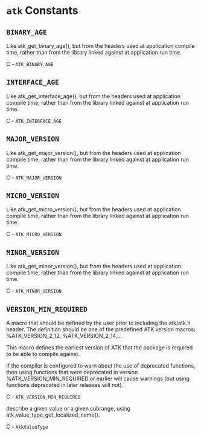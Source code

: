# `atk` Constants

## `BINARY_AGE`

Like atk_get_binary_age(), but from the headers used at
application compile time, rather than from the library linked
against at application run time.

C - `ATK_BINARY_AGE`

## `INTERFACE_AGE`

Like atk_get_interface_age(), but from the headers used at
application compile time, rather than from the library linked
against at application run time.

C - `ATK_INTERFACE_AGE`

## `MAJOR_VERSION`

Like atk_get_major_version(), but from the headers used at
application compile time, rather than from the library linked
against at application run time.

C - `ATK_MAJOR_VERSION`

## `MICRO_VERSION`

Like atk_get_micro_version(), but from the headers used at
application compile time, rather than from the library linked
against at application run time.

C - `ATK_MICRO_VERSION`

## `MINOR_VERSION`

Like atk_get_minor_version(), but from the headers used at
application compile time, rather than from the library linked
against at application run time.

C - `ATK_MINOR_VERSION`

## `VERSION_MIN_REQUIRED`

A macro that should be defined by the user prior to including
the atk/atk.h header.
The definition should be one of the predefined ATK version
macros: %ATK_VERSION_2_12, %ATK_VERSION_2_14,...

This macro defines the earliest version of ATK that the package is
required to be able to compile against.

If the compiler is configured to warn about the use of deprecated
functions, then using functions that were deprecated in version
%ATK_VERSION_MIN_REQUIRED or earlier will cause warnings (but
using functions deprecated in later releases will not).

C - `ATK_VERSION_MIN_REQUIRED`

describe a given value or a given
subrange, using atk_value_type_get_localized_name().

C - `AtkValueType`

